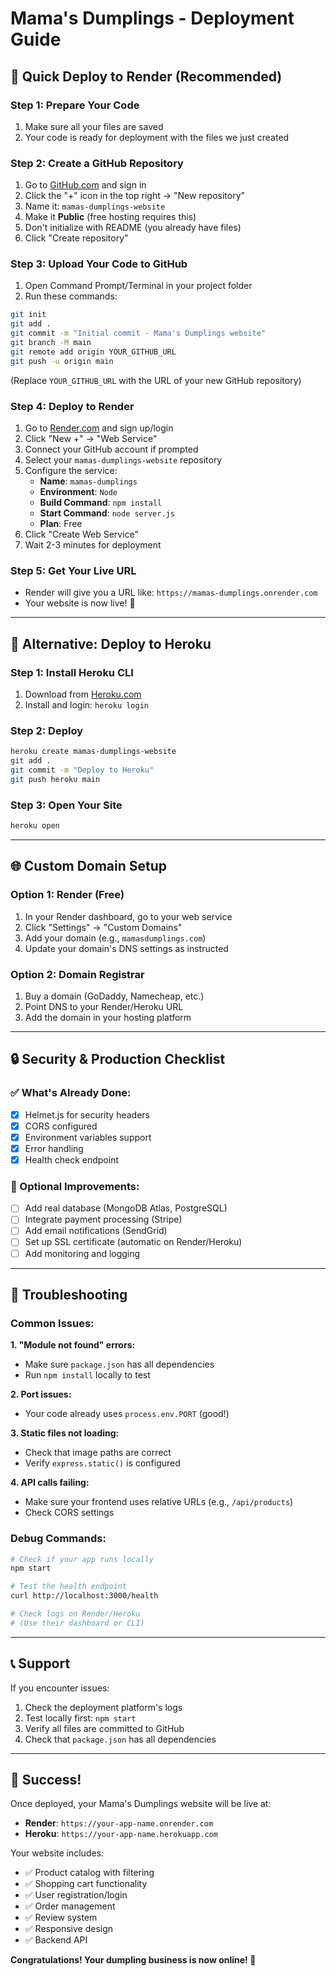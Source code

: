 # Mama's Dumplings - Deployment Guide

## 🚀 Quick Deploy to Render (Recommended)

### Step 1: Prepare Your Code
1. Make sure all your files are saved
2. Your code is ready for deployment with the files we just created

### Step 2: Create a GitHub Repository
1. Go to [GitHub.com](https://github.com) and sign in
2. Click the "+" icon in the top right → "New repository"
3. Name it: `mamas-dumplings-website`
4. Make it **Public** (free hosting requires this)
5. Don't initialize with README (you already have files)
6. Click "Create repository"

### Step 3: Upload Your Code to GitHub
1. Open Command Prompt/Terminal in your project folder
2. Run these commands:
```bash
git init
git add .
git commit -m "Initial commit - Mama's Dumplings website"
git branch -M main
git remote add origin YOUR_GITHUB_URL
git push -u origin main
```
(Replace `YOUR_GITHUB_URL` with the URL of your new GitHub repository)

### Step 4: Deploy to Render
1. Go to [Render.com](https://render.com) and sign up/login
2. Click "New +" → "Web Service"
3. Connect your GitHub account if prompted
4. Select your `mamas-dumplings-website` repository
5. Configure the service:
   - **Name**: `mamas-dumplings`
   - **Environment**: `Node`
   - **Build Command**: `npm install`
   - **Start Command**: `node server.js`
   - **Plan**: Free
6. Click "Create Web Service"
7. Wait 2-3 minutes for deployment

### Step 5: Get Your Live URL
- Render will give you a URL like: `https://mamas-dumplings.onrender.com`
- Your website is now live! 🎉

---

## 🔧 Alternative: Deploy to Heroku

### Step 1: Install Heroku CLI
1. Download from [Heroku.com](https://devcenter.heroku.com/articles/heroku-cli)
2. Install and login: `heroku login`

### Step 2: Deploy
```bash
heroku create mamas-dumplings-website
git add .
git commit -m "Deploy to Heroku"
git push heroku main
```

### Step 3: Open Your Site
```bash
heroku open
```

---

## 🌐 Custom Domain Setup

### Option 1: Render (Free)
1. In your Render dashboard, go to your web service
2. Click "Settings" → "Custom Domains"
3. Add your domain (e.g., `mamasdumplings.com`)
4. Update your domain's DNS settings as instructed

### Option 2: Domain Registrar
1. Buy a domain (GoDaddy, Namecheap, etc.)
2. Point DNS to your Render/Heroku URL
3. Add the domain in your hosting platform

---

## 🔒 Security & Production Checklist

### ✅ What's Already Done:
- [x] Helmet.js for security headers
- [x] CORS configured
- [x] Environment variables support
- [x] Error handling
- [x] Health check endpoint

### 🔄 Optional Improvements:
- [ ] Add real database (MongoDB Atlas, PostgreSQL)
- [ ] Integrate payment processing (Stripe)
- [ ] Add email notifications (SendGrid)
- [ ] Set up SSL certificate (automatic on Render/Heroku)
- [ ] Add monitoring and logging

---

## 🐛 Troubleshooting

### Common Issues:

**1. "Module not found" errors:**
- Make sure `package.json` has all dependencies
- Run `npm install` locally to test

**2. Port issues:**
- Your code already uses `process.env.PORT` (good!)

**3. Static files not loading:**
- Check that image paths are correct
- Verify `express.static()` is configured

**4. API calls failing:**
- Make sure your frontend uses relative URLs (e.g., `/api/products`)
- Check CORS settings

### Debug Commands:
```bash
# Check if your app runs locally
npm start

# Test the health endpoint
curl http://localhost:3000/health

# Check logs on Render/Heroku
# (Use their dashboard or CLI)
```

---

## 📞 Support

If you encounter issues:
1. Check the deployment platform's logs
2. Test locally first: `npm start`
3. Verify all files are committed to GitHub
4. Check that `package.json` has all dependencies

---

## 🎉 Success!

Once deployed, your Mama's Dumplings website will be live at:
- **Render**: `https://your-app-name.onrender.com`
- **Heroku**: `https://your-app-name.herokuapp.com`

Your website includes:
- ✅ Product catalog with filtering
- ✅ Shopping cart functionality
- ✅ User registration/login
- ✅ Order management
- ✅ Review system
- ✅ Responsive design
- ✅ Backend API

**Congratulations! Your dumpling business is now online! 🥟** 